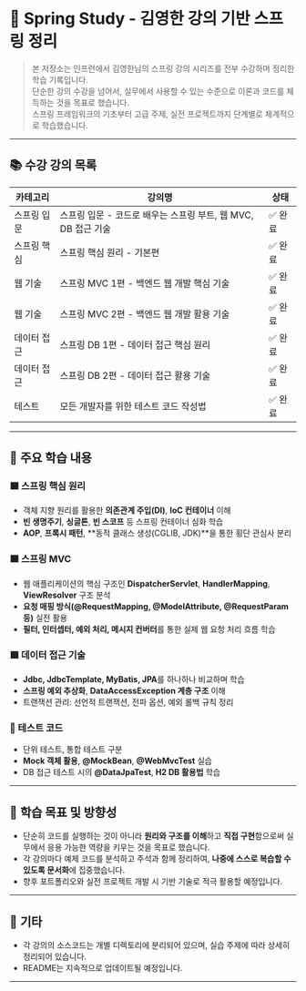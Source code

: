# 🌱 Spring Study - 김영한 강의 기반 스프링 정리

> 본 저장소는 인프런에서 김영한님의 스프링 강의 시리즈를 전부 수강하며 정리한 학습 기록입니다.  
> 단순한 강의 수강을 넘어서, 실무에서 사용할 수 있는 수준으로 이론과 코드를 체득하는 것을 목표로 했습니다.  
> 스프링 프레임워크의 기초부터 고급 주제, 실전 프로젝트까지 단계별로 체계적으로 학습했습니다.

---

## 📚 수강 강의 목록

| 카테고리 | 강의명 | 상태 |
|----------|--------|------|
| 스프링 입문 | 스프링 입문 - 코드로 배우는 스프링 부트, 웹 MVC, DB 접근 기술 | ✅ 완료 |
| 스프링 핵심 | 스프링 핵심 원리 - 기본편 | ✅ 완료 |
| 웹 기술 | 스프링 MVC 1편 - 백엔드 웹 개발 핵심 기술 | ✅ 완료 |
| 웹 기술 | 스프링 MVC 2편 - 백엔드 웹 개발 활용 기술 | ✅ 완료 |
| 데이터 접근 | 스프링 DB 1편 - 데이터 접근 핵심 원리 | ✅ 완료 |
| 데이터 접근 | 스프링 DB 2편 - 데이터 접근 활용 기술 | ✅ 완료 |
| 테스트 | 모든 개발자를 위한 테스트 코드 작성법 | ✅ 완료 |

---

## 🧠 주요 학습 내용

### 🟩 스프링 핵심 원리
- 객체 지향 원리를 활용한 **의존관계 주입(DI)**, **IoC 컨테이너** 이해
- **빈 생명주기**, **싱글톤**, **빈 스코프** 등 스프링 컨테이너 심화 학습
- **AOP**, **프록시 패턴**, **동적 클래스 생성(CGLIB, JDK)**을 통한 횡단 관심사 분리

### 🟦 스프링 MVC
- 웹 애플리케이션의 핵심 구조인 **DispatcherServlet**, **HandlerMapping**, **ViewResolver** 구조 분석
- **요청 매핑 방식(@RequestMapping, @ModelAttribute, @RequestParam 등)** 실전 활용
- **필터, 인터셉터, 예외 처리, 메시지 컨버터**를 통한 실제 웹 요청 처리 흐름 학습

### 🟪 데이터 접근 기술
- **Jdbc, JdbcTemplate, MyBatis, JPA**를 하나하나 비교하며 학습
- **스프링 예외 추상화**, **DataAccessException 계층 구조** 이해
- 트랜잭션 관리: 선언적 트랜잭션, 전파 옵션, 예외 롤백 규칙 정리


### 🧪 테스트 코드
- 단위 테스트, 통합 테스트 구분
- **Mock 객체 활용**, **@MockBean**, **@WebMvcTest** 실습
- DB 접근 테스트 시의 **@DataJpaTest**, **H2 DB 활용법** 학습

---

## 🎯 학습 목표 및 방향성

- 단순히 코드를 실행하는 것이 아니라 **원리와 구조를 이해**하고 **직접 구현**함으로써 실무에서 응용 가능한 역량을 키우는 것을 목표로 했습니다.
- 각 강의마다 예제 코드를 분석하고 주석과 함께 정리하여, **나중에 스스로 복습할 수 있도록 문서화**에 집중했습니다.
- 향후 포트폴리오와 실전 프로젝트 개발 시 기반 기술로 적극 활용할 예정입니다.

---

## 📌 기타

- 각 강의의 소스코드는 개별 디렉토리에 분리되어 있으며, 실습 주제에 따라 상세히 정리되어 있습니다.
- README는 지속적으로 업데이트될 예정입니다.

---

